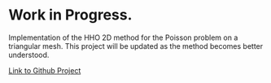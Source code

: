 # Work in Progress.  

Implementation of the HHO 2D method for the Poisson problem on a triangular mesh. This project will be updated as the method becomes better understood.  

[Link to Github Project](https://github.com/Cyrile-Duquenoy/HHO-WIP-)
